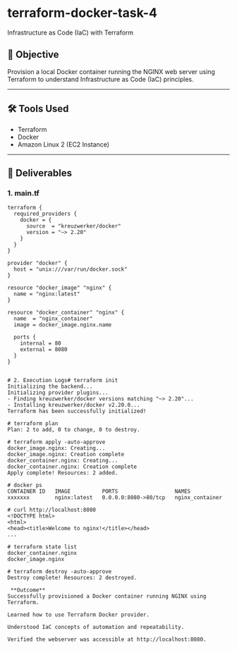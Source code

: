 # terraform-docker-task-4
Infrastructure as Code (IaC) with Terraform


## 🎯 Objective

Provision a local Docker container running the NGINX web server using Terraform to understand Infrastructure as Code (IaC) principles.

---

## 🛠️ Tools Used

- Terraform  
- Docker  
- Amazon Linux 2 (EC2 Instance)

---

## 📁 Deliverables

### 1. main.tf

```hcl
terraform {
  required_providers {
    docker = {
      source  = "kreuzwerker/docker"
      version = "~> 2.20"
    }
  }
}

provider "docker" {
  host = "unix:///var/run/docker.sock"
}

resource "docker_image" "nginx" {
  name = "nginx:latest"
}

resource "docker_container" "nginx" {
  name  = "nginx_container"
  image = docker_image.nginx.name

  ports {
    internal = 80
    external = 8080
  }
}


# 2. Execution Logs# terraform init
Initializing the backend...
Initializing provider plugins...
- Finding kreuzwerker/docker versions matching "~> 2.20"...
- Installing kreuzwerker/docker v2.20.0...
Terraform has been successfully initialized!

# terraform plan
Plan: 2 to add, 0 to change, 0 to destroy.

# terraform apply -auto-approve
docker_image.nginx: Creating...
docker_image.nginx: Creation complete
docker_container.nginx: Creating...
docker_container.nginx: Creation complete
Apply complete! Resources: 2 added.

# docker ps
CONTAINER ID   IMAGE          PORTS                  NAMES
xxxxxxx        nginx:latest   0.0.0.0:8080->80/tcp   nginx_container

# curl http://localhost:8080
<!DOCTYPE html>
<html>
<head><title>Welcome to nginx!</title></head>
...

# terraform state list
docker_container.nginx
docker_image.nginx

# terraform destroy -auto-approve
Destroy complete! Resources: 2 destroyed.

 **Outcome**
Successfully provisioned a Docker container running NGINX using Terraform.

Learned how to use Terraform Docker provider.

Understood IaC concepts of automation and repeatability.

Verified the webserver was accessible at http://localhost:8080.

